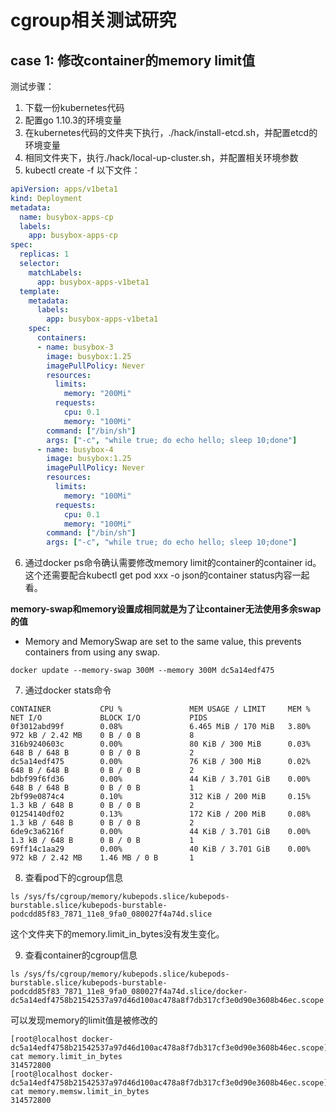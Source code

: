# cgroup相关测试研究

## case 1: 修改container的memory limit值

测试步骤：
1. 下载一份kubernetes代码
2. 配置go 1.10.3的环境变量
3. 在kubernetes代码的文件夹下执行，./hack/install-etcd.sh，并配置etcd的环境变量
4. 相同文件夹下，执行./hack/local-up-cluster.sh，并配置相关环境参数
5. kubectl create -f 以下文件：
```yaml
apiVersion: apps/v1beta1
kind: Deployment
metadata:
  name: busybox-apps-cp
  labels:
    app: busybox-apps-cp
spec:
  replicas: 1
  selector:
    matchLabels:
      app: busybox-apps-v1beta1
  template:
    metadata:
      labels:
        app: busybox-apps-v1beta1
    spec:
      containers:
      - name: busybox-3
        image: busybox:1.25
        imagePullPolicy: Never
        resources:
          limits:
            memory: "200Mi"
          requests:
            cpu: 0.1
            memory: "100Mi"
        command: ["/bin/sh"]
        args: ["-c", "while true; do echo hello; sleep 10;done"]
      - name: busybox-4
        image: busybox:1.25
        imagePullPolicy: Never
        resources:
          limits:
            memory: "100Mi"
          requests:
            cpu: 0.1
            memory: "100Mi"
        command: ["/bin/sh"]
        args: ["-c", "while true; do echo hello; sleep 10;done"]
```
6. 通过docker ps命令确认需要修改memory limit的container的container id。这个还需要配合kubectl get pod xxx -o json的container status内容一起看。

**memory-swap和memory设置成相同就是为了让container无法使用多余swap的值**
* Memory and MemorySwap are set to the same value, this prevents containers from using any swap.

```shell
docker update --memory-swap 300M --memory 300M dc5a14edf475
```
7. 通过docker stats命令
```shell
CONTAINER           CPU %               MEM USAGE / LIMIT     MEM %               NET I/O             BLOCK I/O           PIDS
0f3012abd99f        0.08%               6.465 MiB / 170 MiB   3.80%               972 kB / 2.42 MB    0 B / 0 B           8
316b9240603c        0.00%               80 KiB / 300 MiB      0.03%               648 B / 648 B       0 B / 0 B           2
dc5a14edf475        0.00%               76 KiB / 300 MiB      0.02%               648 B / 648 B       0 B / 0 B           2
bdbf99f6fd36        0.00%               44 KiB / 3.701 GiB    0.00%               648 B / 648 B       0 B / 0 B           1
2bf99e0874c4        0.10%               312 KiB / 200 MiB     0.15%               1.3 kB / 648 B      0 B / 0 B           2
01254140df02        0.13%               172 KiB / 200 MiB     0.08%               1.3 kB / 648 B      0 B / 0 B           2
6de9c3a6216f        0.00%               44 KiB / 3.701 GiB    0.00%               1.3 kB / 648 B      0 B / 0 B           1
69ff14c1aa29        0.00%               40 KiB / 3.701 GiB    0.00%               972 kB / 2.42 MB    1.46 MB / 0 B       1
```

8. 查看pod下的cgroup信息
```shell
ls /sys/fs/cgroup/memory/kubepods.slice/kubepods-burstable.slice/kubepods-burstable-podcdd85f83_7871_11e8_9fa0_080027f4a74d.slice
```
这个文件夹下的memory.limit_in_bytes没有发生变化。

9. 查看container的cgroup信息
```shell
ls /sys/fs/cgroup/memory/kubepods.slice/kubepods-burstable.slice/kubepods-burstable-podcdd85f83_7871_11e8_9fa0_080027f4a74d.slice/docker-dc5a14edf4758b21542537a97d46d100ac478a8f7db317cf3e0d90e3608b46ec.scope
```

可以发现memory的limit值是被修改的
```shell
[root@localhost docker-dc5a14edf4758b21542537a97d46d100ac478a8f7db317cf3e0d90e3608b46ec.scope]# cat memory.limit_in_bytes 
314572800
[root@localhost docker-dc5a14edf4758b21542537a97d46d100ac478a8f7db317cf3e0d90e3608b46ec.scope]# cat memory.memsw.limit_in_bytes 
314572800
```

